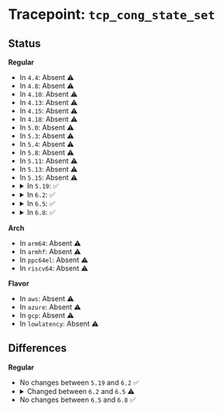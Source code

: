 # Tracepoint: <code>tcp_cong_state_set</code>

## Status
<b>Regular</b>
<ul>
<li>
In <code>4.4</code>: Absent ⚠️
</li>
<li>
In <code>4.8</code>: Absent ⚠️
</li>
<li>
In <code>4.10</code>: Absent ⚠️
</li>
<li>
In <code>4.13</code>: Absent ⚠️
</li>
<li>
In <code>4.15</code>: Absent ⚠️
</li>
<li>
In <code>4.18</code>: Absent ⚠️
</li>
<li>
In <code>5.0</code>: Absent ⚠️
</li>
<li>
In <code>5.3</code>: Absent ⚠️
</li>
<li>
In <code>5.4</code>: Absent ⚠️
</li>
<li>
In <code>5.8</code>: Absent ⚠️
</li>
<li>
In <code>5.11</code>: Absent ⚠️
</li>
<li>
In <code>5.13</code>: Absent ⚠️
</li>
<li>
In <code>5.15</code>: Absent ⚠️
</li>
<li>
<details>
<summary>In <code>5.19</code>: ✅</summary>

Event:

```c
struct trace_event_raw_tcp_cong_state_set {
    struct trace_entry ent;
    const void *skaddr;
    __u16 sport;
    __u16 dport;
    __u8 saddr[4];
    __u8 daddr[4];
    __u8 saddr_v6[16];
    __u8 daddr_v6[16];
    __u8 cong_state;
    char __data[0];
};
```
Function:

```c
void trace_event_raw_event_tcp_cong_state_set(void *__data, struct sock *sk, const u8 ca_state);
```
</details>
</li>
<li>
<details>
<summary>In <code>6.2</code>: ✅</summary>

Event:

```c
struct trace_event_raw_tcp_cong_state_set {
    struct trace_entry ent;
    const void *skaddr;
    __u16 sport;
    __u16 dport;
    __u8 saddr[4];
    __u8 daddr[4];
    __u8 saddr_v6[16];
    __u8 daddr_v6[16];
    __u8 cong_state;
    char __data[0];
};
```
Function:

```c
void trace_event_raw_event_tcp_cong_state_set(void *__data, struct sock *sk, const u8 ca_state);
```
</details>
</li>
<li>
<details>
<summary>In <code>6.5</code>: ✅</summary>

Event:

```c
struct trace_event_raw_tcp_cong_state_set {
    struct trace_entry ent;
    const void *skaddr;
    __u16 sport;
    __u16 dport;
    __u16 family;
    __u8 saddr[4];
    __u8 daddr[4];
    __u8 saddr_v6[16];
    __u8 daddr_v6[16];
    __u8 cong_state;
    char __data[0];
};
```
Function:

```c
void trace_event_raw_event_tcp_cong_state_set(void *__data, struct sock *sk, const u8 ca_state);
```
</details>
</li>
<li>
<details>
<summary>In <code>6.8</code>: ✅</summary>

Event:

```c
struct trace_event_raw_tcp_cong_state_set {
    struct trace_entry ent;
    const void *skaddr;
    __u16 sport;
    __u16 dport;
    __u16 family;
    __u8 saddr[4];
    __u8 daddr[4];
    __u8 saddr_v6[16];
    __u8 daddr_v6[16];
    __u8 cong_state;
    char __data[0];
};
```
Function:

```c
void trace_event_raw_event_tcp_cong_state_set(void *__data, struct sock *sk, const u8 ca_state);
```
</details>
</li>
</ul>
<b>Arch</b>
<ul>
<li>
In <code>arm64</code>: Absent ⚠️
</li>
<li>
In <code>armhf</code>: Absent ⚠️
</li>
<li>
In <code>ppc64el</code>: Absent ⚠️
</li>
<li>
In <code>riscv64</code>: Absent ⚠️
</li>
</ul>
<b>Flavor</b>
<ul>
<li>
In <code>aws</code>: Absent ⚠️
</li>
<li>
In <code>azure</code>: Absent ⚠️
</li>
<li>
In <code>gcp</code>: Absent ⚠️
</li>
<li>
In <code>lowlatency</code>: Absent ⚠️
</li>
</ul>

## Differences
<b>Regular</b>
<ul>
<li>
No changes between <code>5.19</code> and <code>6.2</code> ✅
</li>
<li>
<details>
<summary>Changed between <code>6.2</code> and <code>6.5</code> ⚠️</summary>
<ul>
<li>
<b>Event changed. </b>
</li>
<li>
<b>Field added. </b>
<code>__u16 family</code>
</li>
</ul>
</details>
</li>
<li>
No changes between <code>6.5</code> and <code>6.8</code> ✅
</li>
</ul>
